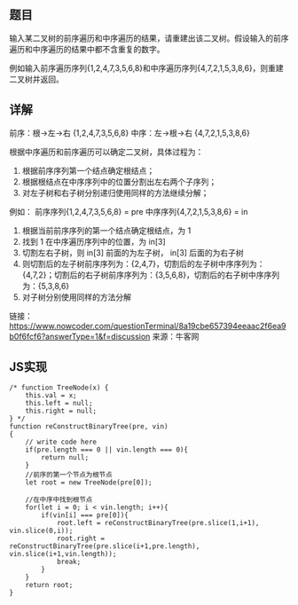 ## 题目

输入某二叉树的前序遍历和中序遍历的结果，请重建出该二叉树。假设输入的前序遍历和中序遍历的结果中都不含重复的数字。

例如输入前序遍历序列{1,2,4,7,3,5,6,8}和中序遍历序列{4,7,2,1,5,3,8,6}，则重建二叉树并返回。


## 详解

前序：根->左->右 {1,2,4,7,3,5,6,8}
中序：左->根->右 {4,7,2,1,5,3,8,6}

根据中序遍历和前序遍历可以确定二叉树，具体过程为：
1. 根据前序序列第一个结点确定根结点；
2. 根据根结点在中序序列中的位置分割出左右两个子序列；
3. 对左子树和右子树分别递归使用同样的方法继续分解；

例如：
前序序列{1,2,4,7,3,5,6,8} = pre
中序序列{4,7,2,1,5,3,8,6} = in
1. 根据当前前序序列的第一个结点确定根结点，为 1
2. 找到 1 在中序遍历序列中的位置，为 in[3]
3. 切割左右子树，则 in[3] 前面的为左子树， in[3] 后面的为右子树
4. 则切割后的左子树前序序列为：{2,4,7}，切割后的左子树中序序列为：{4,7,2}；切割后的右子树前序序列为：{3,5,6,8}，切割后的右子树中序序列为：{5,3,8,6}
5. 对子树分别使用同样的方法分解

链接：https://www.nowcoder.com/questionTerminal/8a19cbe657394eeaac2f6ea9b0f6fcf6?answerType=1&f=discussion
来源：牛客网

## JS实现

```
/* function TreeNode(x) {
    this.val = x;
    this.left = null;
    this.right = null;
} */
function reConstructBinaryTree(pre, vin)
{
    // write code here
    if(pre.length === 0 || vin.length === 0){
        return null;
    }
    //前序的第一个节点为根节点
    let root = new TreeNode(pre[0]);

    //在中序中找到根节点
    for(let i = 0; i < vin.length; i++){
        if(vin[i] === pre[0]){
            root.left = reConstructBinaryTree(pre.slice(1,i+1), vin.slice(0,i));
            root.right = reConstructBinaryTree(pre.slice(i+1,pre.length), vin.slice(i+1,vin.length));
            break;
        }
    }
    return root;
}
```